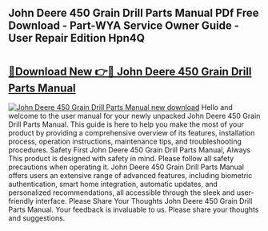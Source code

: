 ## John Deere 450 Grain Drill Parts Manual PDf Free Download - Part-WYA Service Owner Guide - User Repair Edition Hpn4Q

# <h2><a href="http://bc89905.oget.top/?id=John+Deere+450+Grain+Drill+Parts+Manual">🔗Download New 👉🔴 John Deere 450 Grain Drill Parts Manual</a></h2>

[![John Deere 450 Grain Drill Parts Manual new download](https://i.imgur.com/5g1atiW.png)](http://bc89905.oget.top/?id=John+Deere+450+Grain+Drill+Parts+Manual)
Hello and welcome to the user manual for your newly unpacked John Deere 450 Grain Drill Parts Manual. This guide is here to help you make the most of your product by providing a comprehensive overview of its features, installation process, operation instructions, maintenance tips, and troubleshooting procedures. Safety First John Deere 450 Grain Drill Parts Manual, Always This product is designed with safety in mind. Please follow all safety precautions when operating it. John Deere 450 Grain Drill Parts Manual offers users an extensive range of advanced features, including biometric authentication, smart home integration, automatic updates, and personalized recommendations, all accessible through the sleek and user-friendly interface. Please Share Your Thoughts John Deere 450 Grain Drill Parts Manual. Your feedback is invaluable to us. Please share your thoughts and suggestions.
